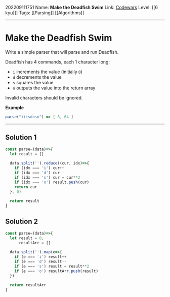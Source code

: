 202209111751
Name: **Make the Deadfish Swim**
Link: [Codewars](https://www.codewars.com/kata/51e0007c1f9378fa810002a9)
Level:  [[6 kyu]]]
Tags: [[Parsing]] [[Algorithms]]

---

# Make the Deadfish Swim

Write a simple parser that will parse and run Deadfish.

Deadfish has 4 commands, each 1 character long:

-   `i` increments the value (initially `0`)
-   `d` decrements the value
-   `s` squares the value
-   `o` outputs the value into the return array

Invalid characters should be ignored.

**Example**

```js 
parse("iiisdoso") => [ 8, 64 ]
```

---

## Solution 1

``` javascript
const parse=(data)=>{
  let result = []
  
  data.split('').reduce((cur, idx)=>{
    if (idx === 'i') cur++
    if (idx === 'd') cur--
    if (idx === 's') cur = cur**2
    if (idx === 'o') result.push(cur)
    return cur
  }, 0)
  
  return result
}
```

## Solution 2

``` javascript
const parse=(data)=>{
  let result = 0,
      resultArr = []
  
  data.split('').map(e=>{
    if (e === 'i') result++
    if (e === 'd') result--
    if (e === 's') result = result**2
    if (e === 'o') resultArr.push(result)
  })
  
  return resultArr
}
```